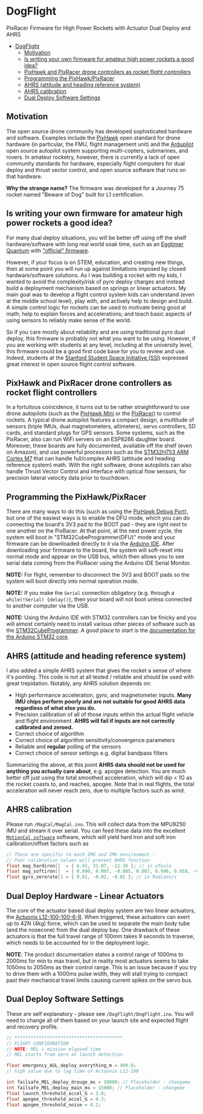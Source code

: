 # DogFlight

PixRacer Firmware for High Power Rockets with Actuator Dual Deploy and AHRS 

- [DogFlight](#dogflight)
  * [Motivation](#motivation)
  * [Is writing your own firmware for amateur high power rockets a good idea?](#is-writing-your-own-firmware-for-amateur-high-power-rockets-a-good-idea-)
  * [PixHawk and PixRacer drone controllers as rocket flight controllers](#pixhawk-and-pixracer-drone-controllers-as-rocket-flight-controllers)
  * [Programming the PixHawk/PixRacer](#programming-the-pixhawk-pixracer)
  * [AHRS (attitude and heading reference system)](#ahrs--attitude-and-heading-reference-system-)
  * [AHRS calibration](#ahrs-calibration)
  * [Dual Deploy Software Settings](#dual-deploy-software-settings)
  
## Motivation

The open source drone community has developed sophisticated hardware and software. Examples include the [PixHawk](https://pixhawk.org) open standard for drone hardware (in particular, the FMU, flight management unit) and the [Ardupilot](https://ardupilot.org) open source autopilot system supporting multi-copters, submarines, and rovers. In amateur rocketry, however, there is currently a lack of open community standards for hardware, especially flight computers for dual deploy and thrust vector control, and open source software that runs on that hardware. 

**Why the strange name?** The firmware was developed for a Journey 75 rocket named "Beware of Dog" built for L1 certification.

## Is writing your own firmware for amateur high power rockets a good idea?

For many dual deploy situations, you will be better off using off the shelf hardware/software with long real world soak time, such as an [Eggtimer Quantum](http://eggtimerrocketry.com/eggtimer-quantum-support/) with ["official" firmware](http://eggtimerrocketry.com/wp-content/uploads/2022/07/Quantum_1_09c.zip). 

However, if your focus is on STEM, education, and creating new things, then at some point you will run up against limitations imposed by closed hardware/software solutions. As I was building a rocket with my kids, I wanted to avoid the complexity/risk of pyro deploy charges and instead build a deployment mechanism based on springs or linear actuators. My main goal was to develop a flight control system kids can understand (even at the middle school level), play with, and actively help to design and build. A simple control logic for rockets can be used to motivate being good at math; help to explain forces and accelerations; and teach basic aspects of using sensors to reliably make sense of the world. 

So if you care mostly about reliability and are using traditional pyro dual deploy, this firmware is probably not what you want to be using. However, if you are working with students at any level, including at the university level, this firmware could be a good first code base for you to review and use. Indeed, students at the [Stanford Student Space Initiative (SSI)](https://ssi-wiki.stanford.edu/Main_Page) expressed great interest in open source flight control software. 

## PixHawk and PixRacer drone controllers as rocket flight controllers

In a fortuitous coincidence, it turns out to be rather straightforward to use drone autopilots (such as the [PixHawk Mini](https://docs.px4.io/main/en/flight_controller/pixhawk4_mini.html) or the [PixRacer](https://docs.px4.io/main/en/flight_controller/pixracer.html)) to control rockets. A typical drone autopilot features a compact design, a multitude of sensors (triple IMUs, dual magnetometers, altimeters), servo controllers, SD cards, and standard plugs for GPS sensors. Some systems, such as the PixRacer, also can run WiFi servers on an ESP8266 daughter board. Moreover, these boards are fully documented, available off the shelf (even on Amazon), and use powerful processors such as the [STM32H753 ARM Cortex M7](https://www.st.com/en/microcontrollers-microprocessors/stm32h743-753.html) that can handle full/complex AHRS (attitude and heading reference system) math. With the right software, drone autopilots can also handle Thrust Vector Control and interface with optical flow sensors, for precision lateral velocity data prior to touchdown. 

## Programming the PixHawk/PixRacer

There are many ways to do this (such as using the [PixHawk Debug Port](https://github.com/pixhawk/Pixhawk-Standards/blob/master/DS-009%20Pixhawk%20Connector%20Standard.pdf)), but one of the easiest ways is to enable the DFU mode, which you can do connecting the board's 3V3 pad to the BOOT pad - they are right next to one another on the PixRacer. At that point, at the next power cycle, the system will boot in "STM32CubeProgrammer(DFU)" mode and your firmware can be downloaded directly to it via the [Arduino IDE](https://www.arduino.cc/en/software). After downloading your firmware to the board, the system will soft-reset into normal mode and appear on the USB bus, which then allows you to see serial data coming from the PixRacer using the Arduino IDE Serial Monitor.

**NOTE:** For flight, remember to disconnect the 3V3 and BOOT pads so the system will boot directly into normal operation mode. 

**NOTE:** If you make the `Serial` connection obligatory (e.g. through a `while(!Serial) {delay()}`, then your board will not boot unless connected to another computer via the USB.

**NOTE:** Using the Arduino IDE with STM32 controllers can be finicky and you will almost certainly need to install various other pieces of software such as the [STM32CubeProgrammer](https://www.st.com/en/development-tools/stm32cubeprog.html). A good place to start is the [documentation for the Arduino STM32 core](https://github.com/stm32duino/Arduino_Core_STM32/wiki/Getting-Started).

## AHRS (attitude and heading reference system)

I also added a simple AHRS system that gives the rocket a sense of where it's pointing. This code is not at all tested / reliable and should be used with great trepidation. Notably, any AHRS solution depends on:

* High performance acceleration, gyro, and magnetometer inputs. **Many IMU chips perform poorly and are not suitable for good AHRS data regardless of what else you do.**
* Precision calibration of all of those inputs within the actual flight vehicle and flight environment. **AHRS will fail if inputs are not correctly calibrated and zeroed.** 
* Correct choice of algorithm
* Correct choice of algorithm sensitivity/convergence parameters 
* Reliable and **regular** polling of the sensors 
* Correct choice of sensor settings e.g. digital bandpass filters

Summarizing the above, at this point **AHRS data should not be used for anything you actually care about**, e.g. apogee detection. You are much better off just using the total smoothed acceleration, which will dip < 1G as the rocket coasts to, and reaches, apogee. Note that in real flights, the total acceleration will never reach zero, due to multiple factors such as wind. 

## AHRS calibration

Please run `/MagCal/MagCal.ino`. This will collect data from the MPU9250 IMU and stream it over serial. You can feed these data into the excellent [`MotionCal software`](https://github.com/PaulStoffregen/MotionCal) software, which will yield hard iron and soft iron calibration/offset factors such as 

```c++
// These are specific to each IMU and IMU environment - 
// Poor calibration values will prevent AHRS function
float mag_hardiron[]  = { 6.41, 31.07, -12.36 }; // in uTesla
float mag_softiron[]  = { 0.990, 0.007, -0.005, 0.007, 0.990, 0.010, -0.005, 0.010, 1.020 }; 
float gyro_zerorate[] = { 0.01, -0.02, -0.01 }; // in Radians/s
```

## Dual Deploy Hardware - Linear Actuators

The core of the actuator based dual deploy system are two linear actuators, the [Actuonix L12-100-100-6-R](https://www.actuonix.com/l12-100-210-6-r). When triggered, these actuators can exert up to 42N (4kg) force, which can be used to separate the main body tube (and the nosecone) from the dual deploy bay. One drawback of these actuators is that the full travel range of 100mm takes 9 seconds to traverse, which needs to be accounted for in the deployment logic.

**NOTE**: The product documentation states a control range of 1000ms to 2000ms for min to max travel, but in reality most actuators seems to take 1050ms to 2050ms as their control range. This is an issue because if you try to drive them with a 1000ms pulse width, they will stall trying to compact past their mechanical travel limits causing current spikes on the servo bus. 

## Dual Deploy Software Settings

These are self explanatory - please see `/DogFlight/DogFlight.ino`. You will need to change all of them based on your launch site and expected flight and recovery profile. 

```c++
// ****************************************
// FLIGHT CONFIGURATION
// NOTE: MEL = mission elapsed time
// MEL starts from zero at launch detection

float emergency_AGL_deploy_everything_m = 400.0;
// high value due to lag time of Actuonix L12-100

int failsafe_MEL_deploy_drouge_ms = 10000; // Placeholder - changeme
int failsafe_MEL_deploy_main_ms = 15000; // Placeholder - changeme
float launch_threshold_accel_G = 3.0;
float apogee_threshold_accel_G = 0.3;
float apogee_threshold_noise = 0.2;
```


